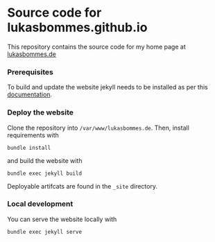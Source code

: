 # Source code for lukasbommes.github.io

This repository contains the source code for my home page at [lukasbommes.de](https://lukasbommes.de/)

### Prerequisites

To build and update the website jekyll needs to be installed as per this [documentation](https://jekyllrb.com/docs/installation/).

### Deploy the website

Clone the repository into `/var/www/lukasbommes.de`. Then, install requirements with
```
bundle install
```
and build the website with
```
bundle exec jekyll build
```
Deployable artifcats are found in the `_site` directory.

### Local development

You can serve the website locally with
```
bundle exec jekyll serve
```
